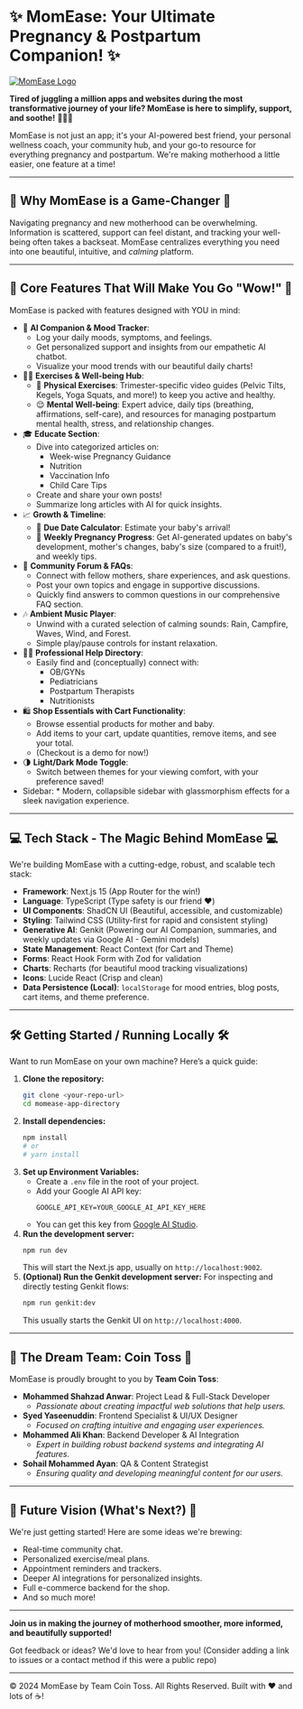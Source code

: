 
# ✨ MomEase: Your Ultimate Pregnancy & Postpartum Companion! ✨

[![MomEase Logo](https://placehold.co/600x200/A88FAC/F7F0F5?text=MomEase&font=Poppins)](https://momease.example.com) <!-- Replace with actual logo URL if you have one -->

**Tired of juggling a million apps and websites during the most transformative journey of your life? MomEase is here to simplify, support, and soothe!** 🤰🤱💖

MomEase is not just an app; it's your AI-powered best friend, your personal wellness coach, your community hub, and your go-to resource for everything pregnancy and postpartum. We're making motherhood a little easier, one feature at a time!

---

## 🚀 Why MomEase is a Game-Changer 🚀

Navigating pregnancy and new motherhood can be overwhelming. Information is scattered, support can feel distant, and tracking your well-being often takes a backseat. MomEase centralizes everything you need into one beautiful, intuitive, and *calming* platform.

---

## 🌟 Core Features That Will Make You Go "Wow!" 🌟

MomEase is packed with features designed with YOU in mind:

*   🧠 **AI Companion & Mood Tracker**:
    *   Log your daily moods, symptoms, and feelings.
    *   Get personalized support and insights from our empathetic AI chatbot.
    *   Visualize your mood trends with our beautiful daily charts!
*   🧘‍♀️ **Exercises & Well-being Hub**:
    *   🤸 **Physical Exercises**: Trimester-specific video guides (Pelvic Tilts, Kegels, Yoga Squats, and more!) to keep you active and healthy.
    *   😌 **Mental Well-being**: Expert advice, daily tips (breathing, affirmations, self-care), and resources for managing postpartum mental health, stress, and relationship changes.
*   🎓 **Educate Section**:
    *   Dive into categorized articles on:
        *   Week-wise Pregnancy Guidance
        *   Nutrition
        *   Vaccination Info
        *   Child Care Tips
    *   Create and share your own posts!
    *   Summarize long articles with AI for quick insights.
*   📈 **Growth & Timeline**:
    *   📅 **Due Date Calculator**: Estimate your baby's arrival!
    *   👶 **Weekly Pregnancy Progress**: Get AI-generated updates on baby's development, mother's changes, baby's size (compared to a fruit!), and weekly tips.
*   💬 **Community Forum & FAQs**:
    *   Connect with fellow mothers, share experiences, and ask questions.
    *   Post your own topics and engage in supportive discussions.
    *   Quickly find answers to common questions in our comprehensive FAQ section.
*   🎶 **Ambient Music Player**:
    *   Unwind with a curated selection of calming sounds: Rain, Campfire, Waves, Wind, and Forest.
    *   Simple play/pause controls for instant relaxation.
*   🧑‍⚕️ **Professional Help Directory**:
    *   Easily find and (conceptually) connect with:
        *   OB/GYNs
        *   Pediatricians
        *   Postpartum Therapists
        *   Nutritionists
*   🛍️ **Shop Essentials with Cart Functionality**:
    *   Browse essential products for mother and baby.
    *   Add items to your cart, update quantities, remove items, and see your total.
    *   (Checkout is a demo for now!)
*   🌗 **Light/Dark Mode Toggle**:
    *   Switch between themes for your viewing comfort, with your preference saved!
*    Sidebar:
    *   Modern, collapsible sidebar with glassmorphism effects for a sleek navigation experience.

---

## 💻 Tech Stack - The Magic Behind MomEase 💻

We're building MomEase with a cutting-edge, robust, and scalable tech stack:

*   **Framework**: Next.js 15 (App Router for the win!)
*   **Language**: TypeScript (Type safety is our friend ❤️)
*   **UI Components**: ShadCN UI (Beautiful, accessible, and customizable)
*   **Styling**: Tailwind CSS (Utility-first for rapid and consistent styling)
*   **Generative AI**: Genkit (Powering our AI Companion, summaries, and weekly updates via Google AI - Gemini models)
*   **State Management**: React Context (for Cart and Theme)
*   **Forms**: React Hook Form with Zod for validation
*   **Charts**: Recharts (for beautiful mood tracking visualizations)
*   **Icons**: Lucide React (Crisp and clean)
*   **Data Persistence (Local)**: `localStorage` for mood entries, blog posts, cart items, and theme preference.

---

## 🛠️ Getting Started / Running Locally 🛠️

Want to run MomEase on your own machine? Here’s a quick guide:

1.  **Clone the repository:**
    ```bash
    git clone <your-repo-url>
    cd momease-app-directory
    ```
2.  **Install dependencies:**
    ```bash
    npm install
    # or
    # yarn install
    ```
3.  **Set up Environment Variables:**
    *   Create a `.env` file in the root of your project.
    *   Add your Google AI API key:
        ```env
        GOOGLE_API_KEY=YOUR_GOOGLE_AI_API_KEY_HERE
        ```
    *   You can get this key from [Google AI Studio](https://aistudio.google.com/).
4.  **Run the development server:**
    ```bash
    npm run dev
    ```
    This will start the Next.js app, usually on `http://localhost:9002`.
5.  **(Optional) Run the Genkit development server:**
    For inspecting and directly testing Genkit flows:
    ```bash
    npm run genkit:dev
    ```
    This usually starts the Genkit UI on `http://localhost:4000`.

---

## 🚀 The Dream Team: Coin Toss 🚀

MomEase is proudly brought to you by **Team Coin Toss**:

*   **Mohammed Shahzad Anwar**: Project Lead & Full-Stack Developer
    *   *Passionate about creating impactful web solutions that help users.*
*   **Syed Yaseenuddin**: Frontend Specialist & UI/UX Designer
    *   *Focused on crafting intuitive and engaging user experiences.*
*   **Mohammed Ali Khan**: Backend Developer & AI Integration
    *   *Expert in building robust backend systems and integrating AI features.*
*   **Sohail Mohammed Ayan**: QA & Content Strategist
    *   *Ensuring quality and developing meaningful content for our users.*

---

## 🔮 Future Vision (What's Next?) 🔮

We're just getting started! Here are some ideas we're brewing:
*   Real-time community chat.
*   Personalized exercise/meal plans.
*   Appointment reminders and trackers.
*   Deeper AI integrations for personalized insights.
*   Full e-commerce backend for the shop.
*   And so much more!

---

**Join us in making the journey of motherhood smoother, more informed, and beautifully supported!**

Got feedback or ideas? We'd love to hear from you!
(Consider adding a link to issues or a contact method if this were a public repo)

---

&copy; 2024 MomEase by Team Coin Toss. All Rights Reserved.
Built with ❤️ and lots of ☕!

